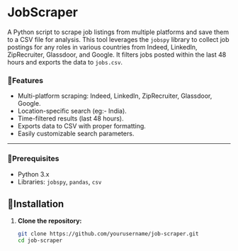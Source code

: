 # JobScraper

A Python script to scrape job listings from multiple platforms and save them to a CSV file for analysis.
This tool leverages the `jobspy` library to collect job postings for any roles in various countries from Indeed, LinkedIn, ZipRecruiter, Glassdoor, and Google. It filters jobs posted within the last 48 hours and exports the data to `jobs.csv`.

### 🌟Features

- Multi-platform scraping: Indeed, LinkedIn, ZipRecruiter, Glassdoor, Google.
- Location-specific search (eg:- India).
- Time-filtered results (last 48 hours).
- Exports data to CSV with proper formatting.
- Easily customizable search parameters.

---

### 🔹Prerequisites

- Python 3.x
- Libraries: `jobspy`, `pandas`, `csv`

## 🚀Installation

1. **Clone the repository:**
   ```bash
   git clone https://github.com/yourusername/job-scraper.git
   cd job-scraper
